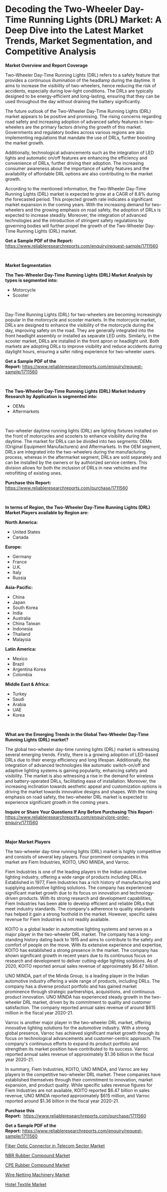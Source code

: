 <p><h1>Decoding the Two-Wheeler Day-Time Running Lights (DRL) Market: A Deep Dive into the Latest Market Trends, Market Segmentation, and Competitive Analysis</h1></p><p><strong>Market Overview and Report Coverage</strong></p>
<p><p>Two-Wheeler Day-Time Running Lights (DRL) refers to a safety feature that provides a continuous illumination of the headlamp during the daytime. It aims to increase the visibility of two-wheelers, hence reducing the risk of accidents, especially during low-light conditions. The DRLs are typically designed to be energy-efficient and long-lasting, ensuring that they can be used throughout the day without draining the battery significantly.</p><p>The future outlook of the Two-Wheeler Day-Time Running Lights (DRL) market appears to be positive and promising. The rising concerns regarding road safety and increasing adoption of advanced safety features in two-wheelers are the primary factors driving the growth of this market. Governments and regulatory bodies across various regions are also implementing regulations that mandate the use of DRLs, further boosting the market growth.</p><p>Additionally, technological advancements such as the integration of LED lights and automatic on/off features are enhancing the efficiency and convenience of DRLs, further driving their adoption. The increasing consumer awareness about the importance of safety features and the availability of affordable DRL options are also contributing to the market growth.</p><p>According to the mentioned information, the Two-Wheeler Day-Time Running Lights (DRL) market is expected to grow at a CAGR of 8.8% during the forecasted period. This projected growth rate indicates a significant market expansion in the coming years. With the increasing demand for two-wheelers and the growing emphasis on road safety, the adoption of DRLs is expected to increase steadily. Moreover, the integration of advanced technologies and the introduction of stringent safety regulations by governing bodies will further propel the growth of the Two-Wheeler Day-Time Running Lights (DRL) market.</p></p>
<p><strong>Get a Sample PDF of the Report:</strong> <a href="https://www.reliableresearchreports.com/enquiry/request-sample/1711560">https://www.reliableresearchreports.com/enquiry/request-sample/1711560</a></p>
<p>&nbsp;</p>
<p><strong>Market Segmentation</strong></p>
<p><strong>The Two-Wheeler Day-Time Running Lights (DRL) Market Analysis by types is segmented into:</strong></p>
<p><ul><li>Motorcycle</li><li>Scooter</li></ul></p>
<p>&nbsp;</p>
<p><p>Day-Time Running Lights (DRL) for two-wheelers are becoming increasingly popular in the motorcycle and scooter markets. In the motorcycle market, DRLs are designed to enhance the visibility of the motorcycle during the day, improving safety on the road. They are generally integrated into the front headlight assembly or installed as separate LED units. Similarly, in the scooter market, DRLs are installed in the front apron or headlight unit. Both markets are adopting DRLs to improve visibility and reduce accidents during daylight hours, ensuring a safer riding experience for two-wheeler users.</p></p>
<p><strong>Get a Sample PDF of the Report:</strong>&nbsp;<a href="https://www.reliableresearchreports.com/enquiry/request-sample/1711560">https://www.reliableresearchreports.com/enquiry/request-sample/1711560</a></p>
<p>&nbsp;</p>
<p><strong>The Two-Wheeler Day-Time Running Lights (DRL) Market Industry Research by Application is segmented into:</strong></p>
<p><ul><li>OEMs</li><li>Aftermarkets</li></ul></p>
<p>&nbsp;</p>
<p><p>Two-wheeler daytime running lights (DRL) are lighting fixtures installed on the front of motorcycles and scooters to enhance visibility during the daytime. The market for DRLs can be divided into two segments: OEMs (Original Equipment Manufacturers) and Aftermarkets. In the OEM segment, DRLs are integrated into the two-wheelers during the manufacturing process, whereas in the aftermarket segment, DRLs are sold separately and can be installed by the owners or by authorized service centers. This division allows for both the inclusion of DRLs in new vehicles and the retrofitting of existing ones.</p></p>
<p><strong>Purchase this Report:</strong>&nbsp; <a href="https://www.reliableresearchreports.com/purchase/1711560">https://www.reliableresearchreports.com/purchase/1711560</a></p>
<p>&nbsp;</p>
<p><strong>In terms of Region, the Two-Wheeler Day-Time Running Lights (DRL) Market Players available by Region are:</strong></p>
<p>
    <p> <strong> North America: </strong>
        <ul>
            <li>United States</li>
            <li>Canada</li>
        </ul>
        </p> 
    <p> <strong> Europe: </strong>
        <ul>
            <li>Germany</li>
            <li>France</li>
            <li>U.K.</li>
            <li>Italy</li>
            <li>Russia</li>
        </ul>
        </p> 
    <p> <strong> Asia-Pacific: </strong>
        <ul>
            <li>China</li>
            <li>Japan</li>
            <li>South Korea</li>
            <li>India</li>
            <li>Australia</li>
            <li>China Taiwan</li>
            <li>Indonesia</li>
            <li>Thailand</li>
            <li>Malaysia</li>
        </ul>
        </p> 
    <p> <strong> Latin America: </strong>
        <ul>
            <li>Mexico</li>
            <li>Brazil</li>
            <li>Argentina Korea</li>
            <li>Colombia</li>
        </ul>
        </p> 
    <p> <strong> Middle East & Africa: </strong>
        <ul>
            <li>Turkey</li>
            <li>Saudi</li>
            <li>Arabia</li>
            <li>UAE</li>
            <li>Korea</li>
        </ul>
    </p>
    </p>
<p>&nbsp;</p>
<p><strong>What are the Emerging Trends in the Global Two-Wheeler Day-Time Running Lights (DRL) market?</strong></p>
<p><p>The global two-wheeler day-time running lights (DRL) market is witnessing several emerging trends. Firstly, there is a growing adoption of LED-based DRLs due to their energy efficiency and long lifespan. Additionally, the integration of advanced technologies like automatic switch-on/off and adaptive lighting systems is gaining popularity, enhancing safety and visibility. The market is also witnessing a rise in the demand for wireless and battery-operated DRLs, facilitating ease of installation. Moreover, the increasing inclination towards aesthetic appeal and customization options is driving the market towards innovative designs and shapes. With the rising emphasis on road safety, the two-wheeler DRL market is expected to experience significant growth in the coming years.</p></p>
<p><strong>Inquire or Share Your Questions If Any Before Purchasing This Report</strong>- <a href="https://www.reliableresearchreports.com/enquiry/pre-order-enquiry/1711560">https://www.reliableresearchreports.com/enquiry/pre-order-enquiry/1711560</a></p>
<p>&nbsp;</p>
<p><strong>Major Market Players</strong></p>
<p><p>The two-wheeler day-time running lights (DRL) market is highly competitive and consists of several key players. Four prominent companies in this market are Fiem Industries, KOITO, UNO MINDA, and Varroc.</p><p>Fiem Industries is one of the leading players in the Indian automotive lighting industry, offering a wide range of products including DRLs. Established in 1977, Fiem Industries has a rich history of manufacturing and supplying automotive lighting solutions. The company has experienced significant market growth due to its focus on innovation and technology-driven products. With its strong research and development capabilities, Fiem Industries has been able to develop efficient and reliable DRLs that meet industry standards. The company's adherence to quality standards has helped it gain a strong foothold in the market. However, specific sales revenue for Fiem Industries is not readily available.</p><p>KOITO is a global leader in automotive lighting systems and serves as a major player in the two-wheeler DRL market. The company has a long-standing history dating back to 1915 and aims to contribute to the safety and comfort of people on the move. With its extensive experience and expertise, KOITO has established a strong presence in the market. The company has shown significant growth in recent years due to its continuous focus on research and development to deliver cutting-edge lighting solutions. As of 2020, KOITO reported annual sales revenue of approximately $6.47 billion.</p><p>UNO MINDA, part of the Minda Group, is a leading player in the Indian automotive industry offering a wide range of products, including DRLs. The company has a diverse product portfolio and has gained market prominence through strategic partnerships, acquisitions, and continuous product innovation. UNO MINDA has experienced steady growth in the two-wheeler DRL market, driven by its commitment to quality and customer satisfaction. The company reported annual sales revenue of around $615 million in the fiscal year 2020-21.</p><p>Varroc is another major player in the two-wheeler DRL market, offering innovative lighting solutions for the automotive industry. With a strong global presence, Varroc has achieved significant market growth through its focus on technological advancements and customer-centric approach. The company's continuous efforts to expand its product portfolio and strengthen its market position have contributed to its success. Varroc reported annual sales revenue of approximately $1.36 billion in the fiscal year 2020-21.</p><p>In summary, Fiem Industries, KOITO, UNO MINDA, and Varroc are key players in the competitive two-wheeler DRL market. These companies have established themselves through their commitment to innovation, market expansion, and product quality. While specific sales revenue figures for Fiem Industries are not available, KOITO reported $6.47 billion in sales revenue, UNO MINDA reported approximately $615 million, and Varroc reported around $1.36 billion in the fiscal year 2020-21.</p></p>
<p><strong>Purchase this Report:</strong>&nbsp;&nbsp;<a href="https://www.reliableresearchreports.com/purchase/1711560">https://www.reliableresearchreports.com/purchase/1711560</a></p>
<p></p>
<p><strong>Get a Sample PDF of the Report:</strong>&nbsp;<a href="https://www.reliableresearchreports.com/enquiry/request-sample/1711560">https://www.reliableresearchreports.com/enquiry/request-sample/1711560</a></p>
<p><p><a href="https://github.com/RoccoManning/Market-Research-Report-List-2/blob/main/fiber-optic-connector-in-telecom-sector-market.md">Fiber Optic Connector in Telecom Sector Market</a></p><p><a href="https://www.linkedin.com/pulse/decoding-nbr-rubber-compound-market-deep-dive-latest-trends-hqjne/">NBR Rubber Compound Market</a></p><p><a href="https://www.linkedin.com/pulse/decoding-cpe-rubber-compound-market-deep-dive-latest-trends-ew3ve/">CPE Rubber Compound Market</a></p><p><a href="https://medium.com/@sainreportprime/wire-netting-machinery-market-report-reveals-the-latest-trends-and-growth-opportunities-of-this-b43baad63d24">Wire Netting Machinery Market</a></p><p><a href="https://medium.com/@chiragreportprime/hotel-textile-market-size-reveals-the-best-marketing-channels-in-global-industry-0d95b634b9fe">Hotel Textile Market</a></p></p>